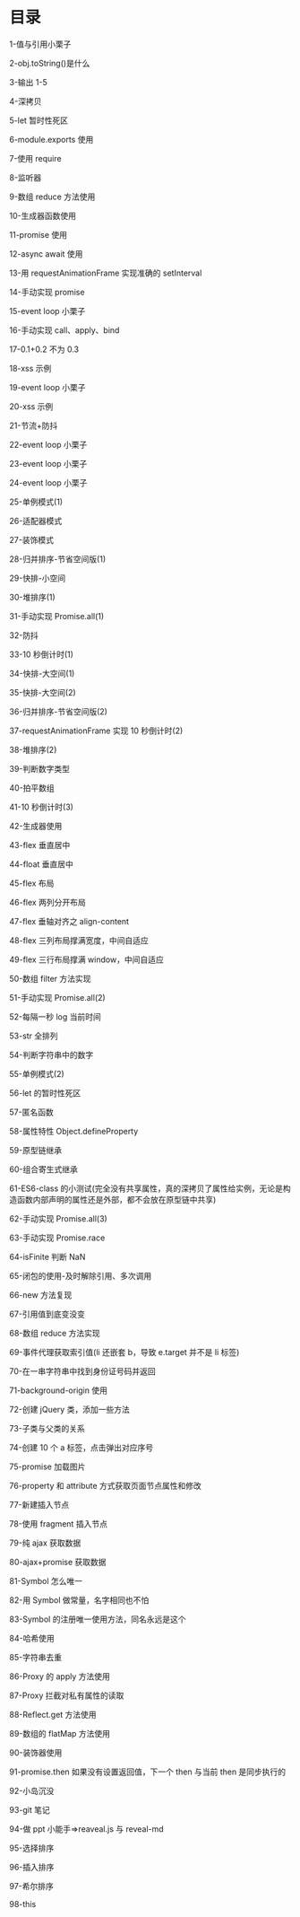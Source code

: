 # 目录

1-值与引用小栗子

2-obj.toString()是什么

3-输出 1-5

4-深拷贝

5-let 暂时性死区

6-module.exports 使用

7-使用 require

8-监听器

9-数组 reduce 方法使用

10-生成器函数使用

11-promise 使用

12-async await 使用

13-用 requestAnimationFrame 实现准确的 setInterval

14-手动实现 promise

15-event loop 小栗子

16-手动实现 call、apply、bind

17-0.1+0.2 不为 0.3

18-xss 示例

19-event loop 小栗子

20-xss 示例

21-节流+防抖

22-event loop 小栗子

23-event loop 小栗子

24-event loop 小栗子

25-单例模式(1)

26-适配器模式

27-装饰模式

28-归并排序-节省空间版(1)

29-快排-小空间

30-堆排序(1)

31-手动实现 Promise.all(1)

32-防抖

33-10 秒倒计时(1)

34-快排-大空间(1)

35-快排-大空间(2)

36-归并排序-节省空间版(2)

37-requestAnimationFrame 实现 10 秒倒计时(2)

38-堆排序(2)

39-判断数字类型

40-拍平数组

41-10 秒倒计时(3)

42-生成器使用

43-flex 垂直居中

44-float 垂直居中

45-flex 布局

46-flex 两列分开布局

47-flex 垂轴对齐之 align-content

48-flex 三列布局撑满宽度，中间自适应

49-flex 三行布局撑满 window，中间自适应

50-数组 filter 方法实现

51-手动实现 Promise.all(2)

52-每隔一秒 log 当前时间

53-str 全排列

54-判断字符串中的数字

55-单例模式(2)

56-let 的暂时性死区

57-匿名函数

58-属性特性 Object.defineProperty

59-原型链继承

60-组合寄生式继承

61-ES6-class 的小测试(完全没有共享属性，真的深拷贝了属性给实例，无论是构造函数内部声明的属性还是外部，都不会放在原型链中共享)

62-手动实现 Promise.all(3)

63-手动实现 Promise.race

64-isFinite 判断 NaN

65-闭包的使用-及时解除引用、多次调用

66-new 方法复现

67-引用值到底变没变

68-数组 reduce 方法实现

69-事件代理获取索引值(li 还嵌套 b，导致 e.target 并不是 li 标签)

70-在一串字符串中找到身份证号码并返回

71-background-origin 使用

72-创建 jQuery 类，添加一些方法

73-子类与父类的关系

74-创建 10 个 a 标签，点击弹出对应序号

75-promise 加载图片

76-property 和 attribute 方式获取页面节点属性和修改

77-新建插入节点

78-使用 fragment 插入节点

79-纯 ajax 获取数据

80-ajax+promise 获取数据

81-Symbol 怎么唯一

82-用 Symbol 做常量，名字相同也不怕

83-Symbol 的注册唯一使用方法，同名永远是这个

84-哈希使用

85-字符串去重

86-Proxy 的 apply 方法使用

87-Proxy 拦截对私有属性的读取

88-Reflect.get 方法使用

89-数组的 flatMap 方法使用

90-装饰器使用

91-promise.then 如果没有设置返回值，下一个 then 与当前 then 是同步执行的

92-小岛沉没

93-git 笔记

94-做 ppt 小能手=>reaveal.js 与 reveal-md

95-选择排序

96-插入排序

97-希尔排序

98-this
